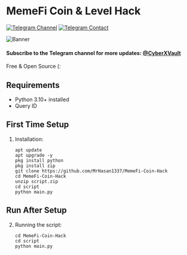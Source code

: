 # MemeFi Coin & Level Hack

[![Telegram Channel](https://img.shields.io/badge/Telegram-%40My_Channel-orange)](https://t.me/CyberXVault)
[![Telegram Contact](https://img.shields.io/badge/Telegram-%40Me-orange)](https://t.me/Its_Me_Hasan)

![Banner](https://files.catbox.moe/m4u84e.jpg)

#### Subscribe to the Telegram channel for more updates: [@CyberXVault](https://t.me/CyberXVault)

Free & Open Source (:

## Requirements
- Python 3.10+ installed
- Query ID

## First Time Setup
1. Installation:
   ```shell
   apt update
   apt upgrade -y
   pkg install python
   pkg install zip
   git clone https://github.com/MrHasan1337/MemeFi-Coin-Hack
   cd MemeFi-Coin-Hack
   unzip script.zip
   cd script
   python main.py

## Run After Setup
2. Running the script:
   ```shell
   cd MemeFi-Coin-Hack
   cd script
   python main.py


